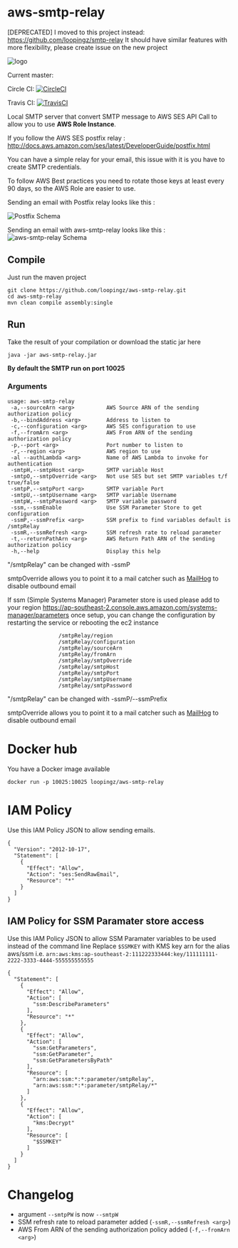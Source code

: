 # aws-smtp-relay

[DEPRECATED] I moved to this project instead: https://github.com/loopingz/smtp-relay
It should have similar features with more flexibility, please create issue on the new project

![logo](https://raw.githubusercontent.com/loopingz/aws-smtp-relay/master/docs/aws-smtp-relay-logo.png)

Current master: 

Circle CI: [![CircleCI](https://circleci.com/gh/loopingz/aws-smtp-relay.svg?style=svg)](https://circleci.com/gh/loopingz/aws-smtp-relay)

Travis CI: [![TravisCI](https://travis-ci.org/loopingz/aws-smtp-relay.svg?branch=master)](https://travis-ci.org/github/loopingz/aws-smtp-relay)

Local SMTP server that convert SMTP message to AWS SES API Call to allow you to use **AWS Role Instance**.

If you follow the AWS SES postfix relay : http://docs.aws.amazon.com/ses/latest/DeveloperGuide/postfix.html

You can have a simple relay for your email, this issue with it is you have to create SMTP credentials.

To follow AWS Best practices you need to rotate those keys at least every 90 days, so the AWS Role are easier to use.

Sending an email with Postfix relay looks like this :

![Postfix Schema](https://raw.githubusercontent.com/loopingz/aws-smtp-relay/master/docs/postfix.png)

Sending an email with aws-smtp-relay looks like this :
![aws-smtp-relay Schema](https://raw.githubusercontent.com/loopingz/aws-smtp-relay/master/docs/aws-smtp-relay.png)

## Compile

Just run the maven project

```
git clone https://github.com/loopingz/aws-smtp-relay.git
cd aws-smtp-relay
mvn clean compile assembly:single
```

## Run

Take the result of your compilation or download the static jar here

```
java -jar aws-smtp-relay.jar
```

**By default the SMTP run on port 10025**

### Arguments

```
usage: aws-smtp-relay
 -a,--sourceArn <arg>          AWS Source ARN of the sending authorization policy
 -b,--bindAddress <arg>        Address to listen to
 -c,--configuration <arg>      AWS SES configuration to use
 -f,--fromArn <arg>            AWS From ARN of the sending authorization policy
 -p,--port <arg>               Port number to listen to
 -r,--region <arg>             AWS region to use
 -al --authLambda <arg>        Name of AWS Lambda to invoke for authentication
 -smtpH,--smtpHost <arg>       SMTP variable Host
 -smtpO,--smtpOverride <arg>   Not use SES but set SMTP variables t/f true/false
 -smtpP,--smtpPort <arg>       SMTP variable Port
 -smtpU,--smtpUsername <arg>   SMTP variable Username
 -smtpW,--smtpPassword <arg>   SMTP variable password
 -ssm,--ssmEnable              Use SSM Parameter Store to get configuration
 -ssmP,--ssmPrefix <arg>       SSM prefix to find variables default is /smtpRelay
 -ssmR,--ssmRefresh <arg>      SSM refresh rate to reload parameter
 -t,--returnPathArn <arg>      AWS Return Path ARN of the sending authorization policy
 -h,--help                     Display this help
```
"/smtpRelay" can be changed with -ssmP

smtpOverride allows you to point it to a mail catcher such as [MailHog](https://github.com/mailhog/MailHog/) to disable outbound email

If ssm (Simple Systems Manager) Parameter store is used please add to your region
https://ap-southeast-2.console.aws.amazon.com/systems-manager/parameters
once setup, you can change the configuration by restarting the service or rebooting the ec2 instance

```
                /smtpRelay/region 
                /smtpRelay/configuration 
                /smtpRelay/sourceArn 
                /smtpRelay/fromArn
                /smtpRelay/smtpOverride
                /smtpRelay/smtpHost
                /smtpRelay/smtpPort
                /smtpRelay/smtpUsername
                /smtpRelay/smtpPassword
```

"/smtpRelay" can be changed with -ssmP/--ssmPrefix

smtpOverride allows you to point it to a mail catcher such as [MailHog](https://github.com/mailhog/MailHog/) to disable outbound email

# Docker hub

You have a Docker image available

```
docker run -p 10025:10025 loopingz/aws-smtp-relay
```

# IAM Policy

Use this IAM Policy JSON to allow sending emails.

```
{
  "Version": "2012-10-17",
  "Statement": [
    {
      "Effect": "Allow",
      "Action": "ses:SendRawEmail",
      "Resource": "*"
    }
  ]
}
```

## IAM Policy for SSM Paramater store access

Use this IAM Policy JSON to allow SSM Paramater variables to be used instead of the command line
Replace ```$SSMKEY``` with KMS key arn for the alias aws/ssm i.e. ```arn:aws:kms:ap-southeast-2:111222333444:key/111111111-2222-3333-4444-555555555555```

```
{
  "Statement": [
    {
      "Effect": "Allow",
      "Action": [
        "ssm:DescribeParameters"
      ],
      "Resource": "*"
    },
    {
      "Effect": "Allow",
      "Action": [
        "ssm:GetParameters",
        "ssm:GetParameter",
        "ssm:GetParametersByPath"
      ],
      "Resource": [
        "arn:aws:ssm:*:*:parameter/smtpRelay",
        "arn:aws:ssm:*:*:parameter/smtpRelay/*"
      ]
    },
    {
      "Effect": "Allow",
      "Action": [
        "kms:Decrypt"
      ],
      "Resource": [
        "$SSMKEY"
      ]
    }
  ]
}
```

# Changelog

* argument `````--smtpPW````` is now ```--smtpW```
* SSM refresh rate to reload parameter added (```-ssmR,--ssmRefresh <arg>```)
* AWS From ARN of the sending authorization policy added (```-f,--fromArn <arg>```)
